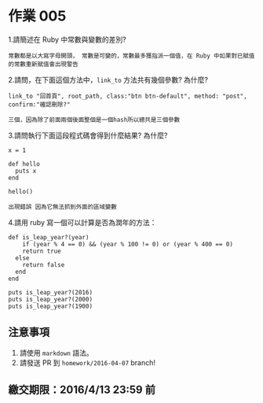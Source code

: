 # 作業 005

1.請簡述在 Ruby 中常數與變數的差別?

```
常數都是以大寫字母開頭， 常數是可變的，常數最多獲指派一個值，在 Ruby 中如果對已賦值的常數重新賦值會出現警告
```
2.請問，在下面這個方法中，`link_to` 方法共有幾個參數? 為什麼?

```
link_to "回首頁", root_path, class:"btn btn-default", method: "post", confirm:"確認刪除?"
```
```
三個，因為除了前面兩個後面整個是一個hash所以總共是三個參數
```

3.請問執行下面這段程式碼會得到什麼結果? 為什麼?

```
x = 1

def hello
  puts x
end

hello()
```
```
出現錯誤 因為它無法抓到外面的區域變數
```
4.請用 ruby 寫一個可以計算是否為潤年的方法：

```
def is_leap_year?(year)
    if (year % 4 == 0) && (year % 100 != 0) or (year % 400 == 0)
    return true
  else
    return false
  end
end

puts is_leap_year?(2016) 
puts is_leap_year?(2000) 
puts is_leap_year?(1900) 
```



## 注意事項

1. 請使用 `markdown` 語法。
2. 請發送 PR 到 `homework/2016-04-07` branch!

## 繳交期限：2016/4/13 23:59 前
